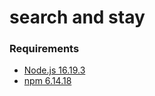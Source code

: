 # search and stay

### Requirements

- [Node.js 16.19.3](http://nodejs.org/)
- [npm 6.14.18](https://www.npmjs.com/)
